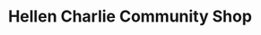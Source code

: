 ---
title: "Hellen Charlie Community Shop"
url: /gbarnga/hellen-charlie-community-shop/
shop: Lebensmittel
---